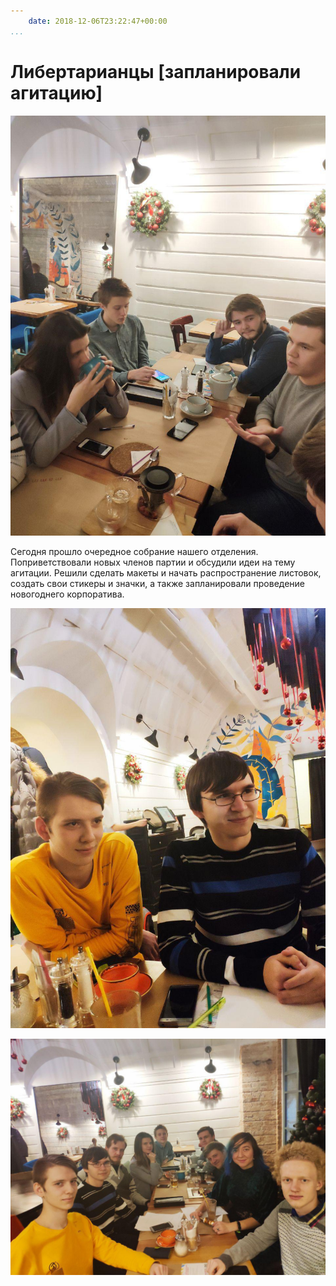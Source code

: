 ```yaml
---
    date: 2018-12-06T23:22:47+00:00
...
```


# Либертарианцы [запланировали агитацию]

![](photo_30@06-12-2018_23-24-14.jpg)

Сегодня прошло очередное собрание нашего отделения. Поприветствовали новых членов партии и обсудили идеи на тему агитации. Решили сделать макеты и начать распространение листовок, создать свои стикеры и значки, а также запланировали проведение новогоднего корпоратива.

![](photo_31@06-12-2018_23-24-14.jpg)

![](photo_32@06-12-2018_23-24-14.jpg)


